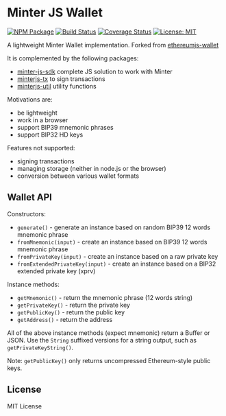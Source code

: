 # Minter JS Wallet

[![NPM Package](https://img.shields.io/npm/v/minterjs-wallet.svg?style=flat-square)](https://www.npmjs.org/package/minterjs-wallet)
[![Build Status](https://img.shields.io/travis/com/MinterTeam/minterjs-wallet/master.svg?style=flat-square)](https://travis-ci.com/MinterTeam/minterjs-wallet)
[![Coverage Status](https://img.shields.io/coveralls/github/MinterTeam/minterjs-wallet/master.svg?style=flat-square)](https://coveralls.io/github/MinterTeam/minterjs-wallet?branch=master)
[![License: MIT](https://img.shields.io/badge/License-MIT-yellow.svg?style=flat-square)](https://github.com/MinterTeam/minterjs-wallet/blob/master/LICENSE)

A lightweight Minter Wallet implementation.
Forked from [ethereumjs-wallet](https://github.com/ethereumjs/ethereumjs-wallet)

It is complemented by the following packages:
- [minter-js-sdk](https://github.com/MinterTeam/minter-js-sdk) complete JS solution to work with Minter
- [minterjs-tx](https://github.com/MinterTeam/minterjs-tx) to sign transactions
- [minterjs-util](https://github.com/MinterTeam/minterjs-util) utility functions

Motivations are:
- be lightweight
- work in a browser
- support BIP39 mnemonic phrases
- support BIP32 HD keys

Features not supported:
- signing transactions
- managing storage (neither in node.js or the browser)
- conversion between various wallet formats

## Wallet API

Constructors:

* `generate()` - generate an instance based on random BIP39 12 words mnemonic phrase
* `fromMnemonic(input)` - create an instance based on BIP39 12 words mnemonic phrase
* `fromPrivateKey(input)` - create an instance based on a raw private key
* `fromExtendedPrivateKey(input)` - create an instance based on a BIP32 extended private key (xprv)

Instance methods:

* `getMnemonic()` - return the mnemonic phrase (12 words string)
* `getPrivateKey()` - return the private key
* `getPublicKey()` - return the public key
* `getAddress()` - return the address

All of the above instance methods (expect mnemonic) return a Buffer or JSON. Use the `String` suffixed versions for a string output, such as `getPrivateKeyString()`.

Note: `getPublicKey()` only returns uncompressed Ethereum-style public keys.

## License

MIT License

